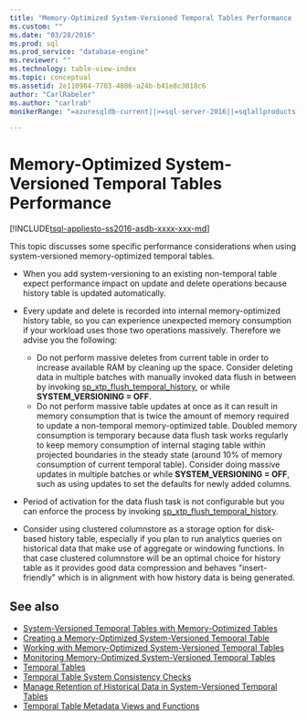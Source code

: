 ```yaml
---
title: "Memory-Optimized System-Versioned Temporal Tables Performance | Microsoft Docs"
ms.custom: ""
ms.date: "03/28/2016"
ms.prod: sql
ms.prod_service: "database-engine"
ms.reviewer: ""
ms.technology: table-view-index
ms.topic: conceptual
ms.assetid: 2e110984-7703-4806-a24b-b41e8c3018c6
author: "CarlRabeler"
ms.author: "carlrab"
monikerRange: "=azuresqldb-current||>=sql-server-2016||=sqlallproducts-allversions||>=sql-server-linux-2017||=azuresqldb-mi-current"

---
```

# Memory-Optimized System-Versioned Temporal Tables Performance

[!INCLUDE[tsql-appliesto-ss2016-asdb-xxxx-xxx-md](../../includes/tsql-appliesto-ss2016-asdb-xxxx-xxx-md.md)]

This topic discusses some specific performance considerations when using system-versioned memory-optimized temporal tables.

- When you add system-versioning to an existing non-temporal table expect performance impact on update and delete operations because history table is updated automatically.
- Every update and delete is recorded into internal memory-optimized history table, so you can experience unexpected memory consumption if your workload uses those two operations massively. Therefore we advise you the following:

  - Do not perform massive deletes from current table in order to increase available RAM by cleaning up the space. Consider deleting data in multiple batches with manually invoked data flush in between by invoking [sp_xtp_flush_temporal_history](../../relational-databases/system-stored-procedures/temporal-table-sp-xtp-flush-temporal-history.md), or while **SYSTEM_VERSIONING = OFF**.
  - Do not perform massive table updates at once as it can result in memory consumption that is twice the amount of memory required to update a non-temporal memory-optimized table. Doubled memory consumption is temporary because data flush task works regularly to keep memory consumption of internal staging table within projected boundaries in the steady state (around 10% of memory consumption of current temporal table). Consider doing massive updates in multiple batches or while **SYSTEM_VERSIONING = OFF**, such as using updates to set the defaults for newly added columns.

- Period of activation for the data flush task is not configurable but you can enforce the process by invoking [sp_xtp_flush_temporal_history](../../relational-databases/system-stored-procedures/temporal-table-sp-xtp-flush-temporal-history.md).
- Consider using clustered columnstore as a storage option for disk-based history table, especially if you plan to run analytics queries on historical data that make use of aggregate or windowing functions. In that case clustered columnstore will be an optimal choice for history table as it provides good data compression and behaves "insert-friendly" which is in alignment with how history data is being generated.

## See also

- [System-Versioned Temporal Tables with Memory-Optimized Tables](../../relational-databases/tables/system-versioned-temporal-tables-with-memory-optimized-tables.md)
- [Creating a Memory-Optimized System-Versioned Temporal Table](../../relational-databases/tables/creating-a-memory-optimized-system-versioned-temporal-table.md)
- [Working with Memory-Optimized System-Versioned Temporal Tables](../../relational-databases/tables/working-with-memory-optimized-system-versioned-temporal-tables.md)
- [Monitoring Memory-Optimized System-Versioned Temporal Tables](../../relational-databases/tables/monitoring-memory-optimized-system-versioned-temporal-tables.md)
- [Temporal Tables](../../relational-databases/tables/temporal-tables.md)
- [Temporal Table System Consistency Checks](../../relational-databases/tables/temporal-table-system-consistency-checks.md)
- [Manage Retention of Historical Data in System-Versioned Temporal Tables](../../relational-databases/tables/manage-retention-of-historical-data-in-system-versioned-temporal-tables.md)
- [Temporal Table Metadata Views and Functions](../../relational-databases/tables/temporal-table-metadata-views-and-functions.md)
